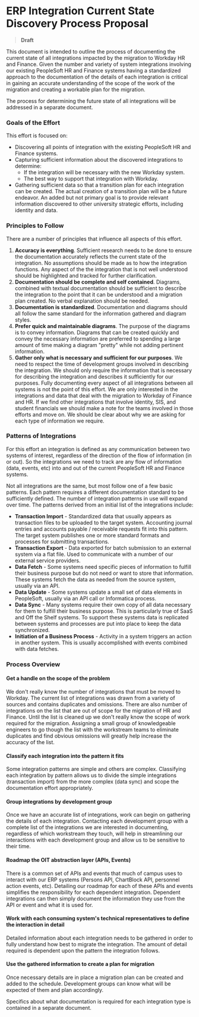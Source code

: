 # ERP Integration Current State Discovery Process Proposal
> **Draft**

This document is intended to outline the process of documenting the current state of all integrations impacted by the migration to Workday HR and Finance. Given the number and variety of system integrations involving our existing PeopleSoft HR and Finance systems having a standardized approach to the documentation of the details of each integration is critical in gaining an accurate understanding of the scope of the work of the migration and creating a workable plan for the migration. 

The process for determining the future state of all integrations will be addressed in a separate document.

### Goals of the Effort

This effort is focused on:
- Discovering all points of integration with the existing PeopleSoft HR and Finance systems.
- Capturing sufficient information about the discovered integrations to determine: 
    - If the integration will be necessary with the new Workday system.
    - The best way to support that integration with Workday.
- Gathering sufficient data so that a transition plan for each integration can be created. The actual creation of a transition plan will be a future endeavor.
An added but not primary goal is to provide relevant information discovered to other university strategic efforts, including identity and data. 

### Principles to Follow

There are a number of principles that influence all aspects of this effort. 
1. **Accuracy is everything**. Sufficient research needs to be done to ensure the documentation accurately reflects the current state of the integration. No assumptions should be made as to how the integration functions. Any aspect of the the integration that is not well understood should be highlighted and tracked for further clarification. 
2. **Documentation should be complete and self contained**. Diagrams, combined with textual documentation should be sufficient to describe the integration to the point that it can be understood and a migration plan created. No verbal explanation should be needed.
3. **Documentation is standardized**. Documentation and diagrams should all follow the same standard for the information gathered and diagram styles.
4. **Prefer quick and maintainable diagrams**. The purpose of the diagrams is to convey information. Diagrams that can be created quickly and convey the necessary information are preferred to spending a large amount of time making a diagram "pretty" while not adding pertinent information. 
5. **Gather only what is necessary and sufficient for our purposes**. We need to respect the time of development groups involved in describing the integration. We should only require the information that is necessary for describing the integration and describes it sufficiently for our purposes. Fully documenting every aspect of all integrations between all systems is not the point of this effort. We are only interested in the integrations and data that deal with the migration to Workday of Finance and HR. If we find other integrations that involve identity, SIS, and student financials we should make a note for the teams involved in those efforts and move on. We should be clear about why we are asking for each type of information we require.


### Patterns of Integrations

For this effort an integration is defined as any communication between two systems of interest, regardless of the direction of the flow of information (in or out). So the integrations we need to track are any flow of information (data, events, etc) into and out of the current PeopleSoft HR and Finance systems. 

Not all integrations are the same, but most follow one of a few basic patterns. Each pattern requires a different documentation standard to be sufficiently defined. The number of integration patterns in use will expand over time. The patterns derived from an initial list of the integrations include:

- **Transaction Import** - Standardized data that usually appears as transaction files to be uploaded to the target system. Accounting journal entries and accounts payable / receivable requests fit into this pattern. The target system publishes one or more  standard formats and processes for submitting transactions. 
- **Transaction Export** - Data exported for batch submission to an external system via a flat file. Used to communicate with a number of our external service providers.
- **Data Fetch** - Some systems need specific pieces of information to fulfill their business purpose but do not need or want to store that information. These systems fetch the data as needed from the source system, usually via an API. 
- **Data Update** - Some systems update a small set of data elements in PeopleSoft, usually via an API call or Informatica process. 
- **Data Sync** - Many systems require their own copy of all data necessary for them to fulfill their business purpose. This is particularly true of SaaS and Off the Shelf systems. To support these systems data is replicated between systems and processes are put into place to keep the data synchronized.
- **Initiation of a Business Process** - Activity in a system triggers an action in another system. This is usually accomplished with events combined with data fetches. 


### Process Overview

#### Get a handle on the scope of the problem

We don't really know the number of integrations that must be moved to Workday. The current list of integrations was drawn from a variety of sources and contains duplicates and omissions. There are also number of integrations on the list that are out of scope for the migration of HR and Finance. Until the list is cleaned up we don't really know the scope of work required for the migration. Assigning a small group of knowledgeable engineers to go though the list with the workstream teams to eliminate duplicates and find obvious omissions will greatly help increase the accuracy of the list.

#### Classify each integration into the pattern it fits

Some integration patterns are simple and others are complex. Classifying each integration by pattern allows us to divide the simple integrations (transaction import) from the more complex (data sync) and scope the documentation effort appropriately.

#### Group integrations by development group

Once we have an accurate list of integrations, work can begin on gathering the details of each integration. Contacting each development group with a complete list of the integrations we are interested in documenting, regardless of which workstream they touch, will help in streamlining our interactions with each development group and allow us to be sensitive to their time. 

#### Roadmap the OIT abstraction layer (APIs, Events)

There is a common set of APIs and events that much of campus uses to interact with our ERP systems (Persons API, ChartBlock API, personnel action events, etc). Detailing our roadmap for each of these APIs and events simplifies the responsibility for each dependent integration. Dependent integrations can then simply document the information they use from the API or event and what it is used for.

#### Work with each consuming system's technical representatives to define the interaction in detail

Detailed information about each integration needs to be gathered in order to fully understand how best to migrate the integration. The amount of detail required is dependent upon the pattern the integration follows. 

#### Use the gathered information to create a plan for migration

Once necessary details are in place a migration plan can be created and added to the schedule. Development groups can know what will be expected of them and plan accordingly. 

Specifics about what documentation is required for each integration type is contained in a separate document.
